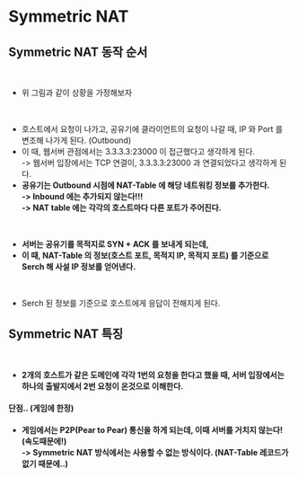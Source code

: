 # Symmetric NAT

## Symmetric NAT 동작 순서

<figure><img src="../../../.gitbook/assets/스크린샷 2024-01-13 16.20.27.png" alt=""><figcaption></figcaption></figure>

* 위 그림과 같이 상황을 가정해보자

<figure><img src="../../../.gitbook/assets/스크린샷 2024-01-13 16.26.35.png" alt=""><figcaption></figcaption></figure>

* 호스트에서 요청이 나가고, 공유기에 클라이언트의 요청이 나갈 때, IP 와 Port 를 변조해 나가게 된다. (Outbound)
* 이 때, 웹서버 관점에서는 3.3.3.3:23000 이 접근했다고 생각하게 된다. \
  \-> 웹서버 입장에서는 TCP 연결이, 3.3.3.3:23000 과 연결되었다고 생각하게 된다.&#x20;
* **공유기는 Outbound 시점에 NAT-Table 에 해당 네트워킹 정보를 추가한다.** \
  **-> Inbound 에는 추가되지 않는다!!!**\
  **-> NAT table 에는 각각의 호스트마다 다른 포트가 주어진다.**&#x20;

<figure><img src="../../../.gitbook/assets/스크린샷 2024-01-13 16.34.18.png" alt=""><figcaption></figcaption></figure>

* **서버는 공유기를 목적지로 SYN + ACK 를 보내게 되는데,**&#x20;
* **이 때, NAT-Table 의 정보(호스트 포트, 목적지 IP, 목적지 포트) 를 기준으로 Serch 해 사설 IP 정보를 얻어낸다.**&#x20;

<figure><img src="../../../.gitbook/assets/스크린샷 2024-01-13 16.41.26.png" alt=""><figcaption></figcaption></figure>

* Serch 된 정보를 기준으로 호스트에게 응답이 전해지게 된다.&#x20;

## Symmetric NAT 특징

<figure><img src="../../../.gitbook/assets/스크린샷 2024-01-13 16.44.05.png" alt=""><figcaption></figcaption></figure>

* **2개의 호스트가 같은 도메인에 각각 1번의 요청을 한다고 했을 때, 서버 입장에서는 하나의 출발지에서 2번 요청이 온것으로 이해한다.**&#x20;

#### **단점.. (게임에 한정)**

* **게임에서는 P2P(Pear to Pear) 통신을 하게 되는데, 이때 서버를 거치지 않는다! (속도때문에!)**\
  **-> Symmetric NAT 방식에서는 사용할 수 없는 방식이다. (NAT-Table 레코드가 없기 때문에..)**
